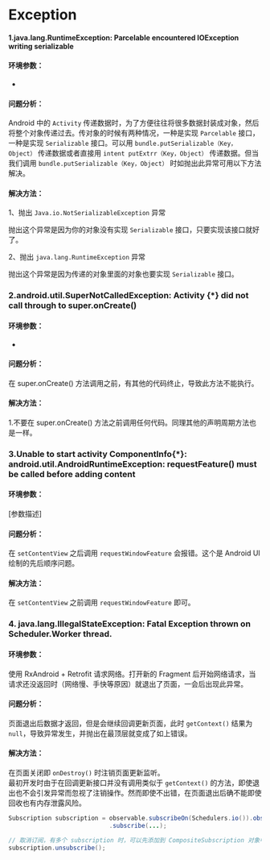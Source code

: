 # Exception

#### 1.java.lang.RuntimeException: Parcelable encountered IOException writing serializable


#### 环境参数：

*

#### 问题分析：

Android 中的 `Activity` 传递数据时，为了方便往往将很多数据封装成对象，然后将整个对象传递过去。传对象的时候有两种情况，一种是实现 `Parcelable` 接口，一种是实现 `Serializable` 接口。可以用 `bundle.putSerializable（Key，Object）` 传递数据或者直接用 `intent putExtrr（Key，Object）` 传递数据。但当我们调用 `bundle.putSerializable（Key，Object）` 时如抛出此异常可用以下方法解决。

#### 解决方法：

1、抛出 `Java.io.NotSerializableException` 异常

抛出这个异常是因为你的对象没有实现 `Serializable` 接口，只要实现该接口就好了。

2、抛出 `java.lang.RuntimeException` 异常

抛出这个异常是因为传递的对象里面的对象也要实现 `Serializable` 接口。

### 2.android.util.SuperNotCalledException: Activity {*} did not call through to super.onCreate()

#### 环境参数：

*

#### 问题分析：

在 super.onCreate() 方法调用之前，有其他的代码终止，导致此方法不能执行。

#### 解决方法：

1.不要在 super.onCreate() 方法之前调用任何代码。同理其他的声明周期方法也是一样。



### 3.Unable to start activity ComponentInfo{*}: android.util.AndroidRuntimeException: requestFeature() must be called before adding content

#### 环境参数：

[参数描述]

#### 问题分析：

在 `setContentView` 之后调用 `requestWindowFeature` 会报错。这个是 Android UI 绘制的先后顺序问题。

#### 解决方法：

在 `setContentView` 之前调用 `requestWindowFeature` 即可。


### 4. java.lang.IllegalStateException: Fatal Exception thrown on Scheduler.Worker thread.

#### 环境参数：

使用 RxAndroid + Retrofit 请求网络。打开新的 Fragment 后开始网络请求，当请求还没返回时（网络慢、手快等原因）就退出了页面，一会后出现此异常。

#### 问题分析：

页面退出后数据才返回，但是会继续回调更新页面，此时 `getContext()` 结果为 `null`，导致异常发生，并抛出在最顶层就变成了如上错误。   

#### 解决方法：

在页面关闭即 `onDestroy()` 时注销页面更新监听。   
最初开发时由于在回调更新接口并没有调用类似于 `getContext()` 的方法，即使退出也不会引发异常而忽视了注销操作。然而即使不出错，在页面退出后确不能即使回收也有内存泄露风险。

```java
Subscription subscription = observable.subscribeOn(Schedulers.io()).observeOn(AndroidSchedulers.mainThread())
            				.subscribe(...);

// 取消订阅，有多个 subscription 时，可以先添加到 CompositeSubscription 对象中
subscription.unsubscribe();
```
